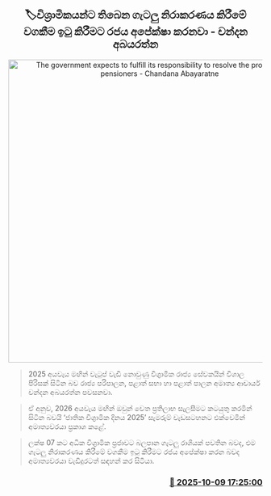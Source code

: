 <p align='center'><b><h2 align='center' title='The government expects to fulfill its responsibility to resolve the problems of pensioners - Chandana Abayaratne'>🏷විශ්‍රාමිකයන්ට තිබෙන ගැටලු නිරාකරණය කිරීමේ වගකීම ඉටු කිරීමට රජය අපේක්ෂා කරනවා - චන්දන අබයරත්න</h2></b></p>
<p align='center'><img src='https://helakuru.sgp1.cdn.digitaloceanspaces.com/esana/images/lib/chandana-abeyrathna-new.jpg' width='600' alt='The government expects to fulfill its responsibility to resolve the problems of pensioners - Chandana Abayaratne'></p>

> 2025 අයවැය මඟින් වැටුප් වැඩි නොවුණු විශ‍්‍රාමික රාජ්‍ය සේවකයින් විශාල පිරිසක් සිටින බව රාජ්‍ය පරිපාලන, පළාත් සභා හා පළාත් පාලන අමාත්‍ය ආචාර්ය චන්දන අබයරත්න පවසනවා.

> ඒ අනුව, 2026 අයවැය මඟින් ඔවුන් වෙත ප්‍රතිලාභ සැලසීමට කටයුතු කරමින් සිටින බවයි ‘ජාතික විශ‍්‍රාමික දිනය 2025’ සැමරුම් වැඩසටහනට එක්වෙමින් අමාත්‍යවරයා ප්‍රකාශ කළේ.

> ලක්ෂ 07 කට අධික විශ‍්‍රාමික ප්‍රජාවට බලපාන ගැටලු රාශියක් පවතින බවද, එම ගැටලු නිරාකරණය කිරීමේ වගකීම ඉටු කිරීමට රජය අපේක්ෂා කරන බවද අමාත්‍යවරයා වැඩිදුරටත් සඳහන් කර සිටියා.



<h3 align='right'><a href='https://www.helakuru.lk/esana/p/114355/'>📅 2025-10-09 17:25:00</a></h3>

